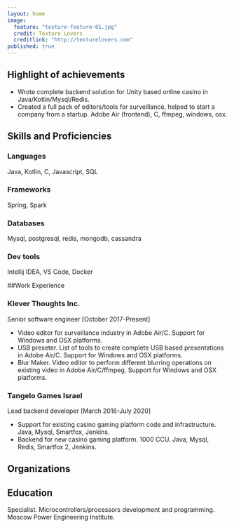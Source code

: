 ```yaml
---
layout: home
image: 
  feature: "texture-feature-01.jpg"
  credit: Texture Lovers
  creditlink: "http://texturelovers.com"
published: true
---
```



## Highlight of achievements

* Wrote complete backend solution for Unity based online casino in Java/Kotlin/Mysql/Redis. 
* Created a full pack of editors/tools  for surveillance, helped to start a company from a startup. Adobe Air (frontend), C, ffmpeg, windows, osx.


## Skills and Proficiencies

### Languages

Java, Kotlin, C, Javascript, SQL

### Frameworks

Spring, Spark

### Databases

Mysql, postgresql, redis, mongodb, cassandra

### Dev tools

Intellij IDEA, VS Code, Docker

##Work Experience

### Klever Thoughts Inc.

Senior software engineer [October 2017-Present]
* Video editor for surveillance industry in Adobe Air/C. Support for Windows and OSX platforms.
* USB preseter. List of tools to create complete USB based presentations in Adobe Air/C. Support for Windows and OSX platforms.
* Blur Maker. Video editor to perform different blurring operations on existing video in Adobe Air/C/ffmpeg. Support for Windows and OSX platforms.

### Tangelo Games Israel
 Lead backend developer [March 2016-July 2020]
 * Support for existing casino gaming platform code and infrastructure. Java, Mysql, Smartfox, Jenkins.
 * Backend for new casino gaming platform. 1000 CCU. Java, Mysql, Redis, Smartfox 2, Jenkins.

## Organizations


## Education

Specialist. Microcontrollers/processors development and programming. Moscow Power Engineering Institute. 

